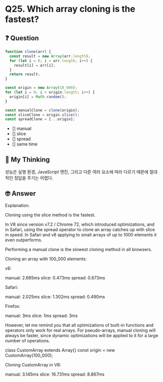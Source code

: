 # Q25. Which array cloning is the fastest?

## ❓ Question

```js
function clone(arr) {
  const result = new Array(arr.length);
  for (let i = 0; i < arr.length; i++) {
    result[i] = arr[i];
  }
  return result;
}

const origin = new Array(10_000);
for (let i = 0; i < origin.length; i++) {
  origin[i] = Math.random();
}

const manualClone = clone(origin);
const sliceClone = origin.slice();
const spreadClone = [...origin];
```

- [] manual
- [] slice
- [] spread
- [] same time

## 🤔 My Thinking

성능은 실행 환경, JavaScript 엔진, 그리고 다른 여러 요소에 따라 다르기 때문에 절대적인 정답을 주기는 어렵다.

## 🤓 Answer

Explanation.

Cloning using the slice method is the fastest.

In V8 since version v7.2 / Chrome 72, which introduced optimizations, and in Safari, using the spread operator to clone an array catches up with slice in speed. In Safari and v8 applying to small arrays of up to 1000 elements it even outperforms.

Performing a manual clone is the slowest cloning method in all browsers.

Cloning an array with 100_000 elements:

v8:

manual: 2.685ms
slice: 0.473ms
spread: 0.673ms

Safari:

manual: 2.025ms
slice: 1.302ms
spread: 0.490ms

Firefox:

manual: 3ms
slice: 1ms
spread: 3ms

However, let me remind you that all optimizations of built-in functions and operators only work for real arrays. For pseudo-arrays, manual cloning will always be faster, since dynamic optimizations will be applied to it for a large number of operations.

class CustomArray extends Array{}
const origin = new CustomArray(100_000);

Cloning CustomArray in V8:

manual: 3.145ms
slice: 16.731ms
spread: 8.867ms
